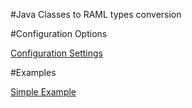 #Java Classes to RAML types conversion

#Configuration Options

[Configuration Settings](https://github.com/OnPositive/aml/blob/master/org.aml.java2ramlMaven/README.md)

#Examples

[Simple Example](/examples/org.aml.example.simple)  
